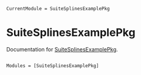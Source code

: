 ```@meta
CurrentModule = SuiteSplinesExamplePkg
```

# SuiteSplinesExamplePkg

Documentation for [SuiteSplinesExamplePkg](https://github.com/SuiteSplines/SuiteSplinesExamplePkg.jl).

```@index
```

```@autodocs
Modules = [SuiteSplinesExamplePkg]
```
